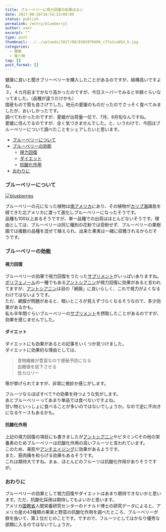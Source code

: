 ```yaml
---
title: ブルーベリーに視力回復の効果はない
date: 2017-08-26T16:54:22+09:00
status: publish
permalink: /entry/blueberry1
author: user
excerpt: ""
type: post
thumbnail: ../../uploads/2017/08/8365979408_c77a1ca854_b.jpg
categories:
  - 健康
  - 食べ物
tag: []
post_format: []
---
```


健康に良いと聞きブリーベリーを購入したことがあるのですが、結構高いですよね。  
３，４カ月前までかなり高かったのですが、今日スーパーでみると半額ぐらいなってました。（品種が違うだけかも）  
国産もので質も良さげでした。地元の愛媛のものだったのでさっそく食べてみましたが、おいしかったです。  
調べてわかったのですが、愛媛が出荷量一位で、7月、8月旬なんですね。  
愛媛に住んでるのですが、全く気づきませんでした。と、いうわけで、今回はブルーベリーについて調べたことをシェアしたいと思います。

- [ブルーベリーについて](#%E3%83%96%E3%83%AB%E3%83%BC%E3%83%99%E3%83%AA%E3%83%BC%E3%81%AB%E3%81%A4%E3%81%84%E3%81%A6)
- [ブルーベリーの効能](#%E3%83%96%E3%83%AB%E3%83%BC%E3%83%99%E3%83%AA%E3%83%BC%E3%81%AE%E5%8A%B9%E8%83%BD)
  - [視力回復](#%E8%A6%96%E5%8A%9B%E5%9B%9E%E5%BE%A9)
  - [ダイエット](#%E3%83%80%E3%82%A4%E3%82%A8%E3%83%83%E3%83%88)
  - [抗酸化作用](#%E6%8A%97%E9%85%B8%E5%8C%96%E4%BD%9C%E7%94%A8)
- [おわりに](#%E3%81%8A%E3%82%8F%E3%82%8A%E3%81%AB)

### ブルーベリーについて

[![blueberries](https://farm9.staticflickr.com/8188/8365979408_c77a1ca854_b.jpg)](https://www.flickr.com/photos/creature_comforts/8365979408/ "blueberries by Creature Comforts, on Flickr")

<script async="" charset="utf-8" src="https://embedr.flickr.com/assets/client-code.js"></script>

ブルーベリーの元になった植物は[南アメリカ](http://d.hatena.ne.jp/keyword/%C6%EE%A5%A2%A5%E1%A5%EA%A5%AB)にあり、その植物が[カリブ海](http://d.hatena.ne.jp/keyword/%A5%AB%A5%EA%A5%D6%B3%A4)諸島を経てきた北アメリカに渡って進化しブルーベリーになったそうです。  
品種も100以上あるそうですが、単一品種での出荷はほとんどないそうです。理由としては、ブルーベリーは同じ種別の花粉では受粉せず、ブルーベリーの果樹園では複数の品種を混ぜて植えられ、出来た果実は一緒に収穫されるからだそうです。

### ブルーベリーの効能

#### 視力回復

ブルーベリーの効果で視力回復をうたった[サプリメント](http://d.hatena.ne.jp/keyword/%A5%B5%A5%D7%A5%EA%A5%E1%A5%F3%A5%C8)がいっぱいありますね。  
[ポリフェノール](http://d.hatena.ne.jp/keyword/%A5%DD%A5%EA%A5%D5%A5%A7%A5%CE%A1%BC%A5%EB)の一種でもある[アントシアニン](http://d.hatena.ne.jp/keyword/%A5%A2%A5%F3%A5%C8%A5%B7%A5%A2%A5%CB%A5%F3)が視力回復に効果があると言われてますが、[アントシアニン](http://d.hatena.ne.jp/keyword/%A5%A2%A5%F3%A5%C8%A5%B7%A5%A2%A5%CB%A5%F3)は目の「網膜」に良いらしく、これで視力がよくなるわけではないようです。  
ただ、網膜が問題があると、暗いところが見えずづらくなるそうなので、多少効果があるかも。  
私も半年間ぐらいブルーベリーの[サプリメント](http://d.hatena.ne.jp/keyword/%A5%B5%A5%D7%A5%EA%A5%E1%A5%F3%A5%C8)を摂取したことがあるのですが、効果を感じませんでした。

#### ダイエット

ダイエットにも効果があるとの記事をいくつか見つけました。  
ダイエットに効果的な理由としては、

> 食物繊維が豊富なので便秘予防になる  
> 血糖値を低下させる  
> 低カロリー

等が挙げられてますが、非常に微妙か感じがします。

フルーツならほぼすべて↑の効果を持つような気がします。  
あとブルーベリーってあまり単品では食べないですよね。  
甘い物といっしょに食べることが多いのではないでしょうか。なので逆に不向きになるケースもあるかも。

#### 抗酸化作用

上記の視力回復の項目にも書きましたが[アントシアニン](http://d.hatena.ne.jp/keyword/%A5%A2%A5%F3%A5%C8%A5%B7%A5%A2%A5%CB%A5%F3)やビタミンCその他の栄養素のためブルーベリーは抗酸化作用の高いフルーツと言われています。  
このため、美肌や[アンチエイジング](http://d.hatena.ne.jp/keyword/%A5%A2%A5%F3%A5%C1%A5%A8%A5%A4%A5%B8%A5%F3%A5%B0)に効果があるようです。  
また、筋肉痛を和らげる効果もあるそうです。  
これは期待大ですね。まぁ、ほとんどのフルーツは抗酸化作用がありそうですが。

### おわりに

ブルーベリーの効果として視力回復やダイエットはあまり期待できないかと思います。ただ、抗酸化採用は期待してもよいかと思います。  
アメリカ[国務省](http://d.hatena.ne.jp/keyword/%B9%F1%CC%B3%BE%CA)人間栄養研究センターのドナルド博士の研究データによると、アメリカ産の43種類の果実と野菜の抗酸化作用を調べたところ、ブルーベリーが群を抜いて、第１位だとのことです。ですので、フルーツとしてはかなり優秀な部類に入るのではないでしょうか。
